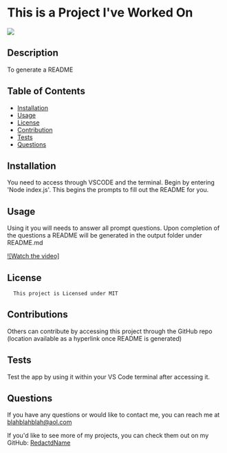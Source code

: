 # This is a Project I've Worked On 

  <img src="https://img.shields.io/badge/license-MIT-purple.svg">

  ## Description
To generate a  README

  ## Table of Contents
  * [Installation](#installation)
  * [Usage](#usage)
  * [License](#license)
  * [Contribution](#contribution)
  * [Tests](#tests)
  * [Questions](#questions)
  

  ## Installation
  You need to access through VSCODE and the terminal. Begin by entering 'Node index.js'. This begins the prompts to fill out the README for you.


## Usage
Using it you will needs to answer all prompt questions. Upon completion of the questions a README will be generated in the output folder under README.md

[![Watch the video]](https://drive.google.com/file/d/1E6fA1CePl_T_NwoId7QEgZ_iQ-Suz1DO/view)

## License
      
      This project is Licensed under MIT

## Contributions
Others can contribute by accessing this project through the GitHub repo (location available as a hyperlink once README is generated)

## Tests
Test the app by using it within your VS Code terminal after accessing it.

## Questions
If you have any questions or would like to contact me, you can reach me at [blahblahblah@aol.com ](mailto:blahblahblah@aol.com )

If you'd like to see more of my projects, you can check them out on my GitHub: [RedactdName](https://github.com/RedactdName)

